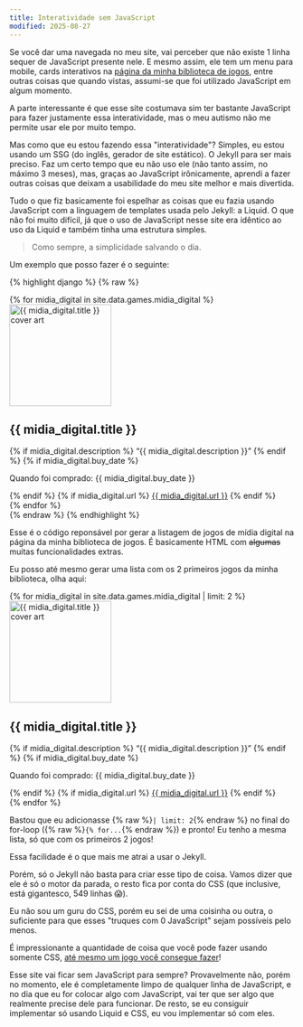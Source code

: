 ```yaml
---
title: Interatividade sem JavaScript
modified: 2025-08-27
---
```


Se você dar uma navegada no meu site, vai perceber que não existe 1 linha
sequer de JavaScript presente nele. E mesmo assim, ele tem um menu para mobile,
cards interativos na [página da minha biblioteca de jogos](/games), entre
outras coisas que quando vistas, assumi-se que foi utilizado JavaScript em
algum momento.

A parte interessante é que esse site costumava sim ter bastante JavaScript para
fazer justamente essa interatividade, mas o meu autismo não me permite usar ele
por muito tempo.

Mas como que eu estou fazendo essa "interatividade"? Simples, eu estou usando
um SSG (do inglês, gerador de site estático). O Jekyll para ser mais preciso.
Faz um certo tempo que eu não uso ele (não tanto assim, no máximo 3 meses),
mas, graças ao JavaScript irônicamente, aprendi a fazer outras coisas que
deixam a usabilidade do meu site melhor e mais divertida.

Tudo o que fiz basicamente foi espelhar as coisas que eu fazia usando
JavaScript com a linguagem de templates usada pelo Jekyll: a Liquid. O que não
foi muito difícil, já que o uso de JavaScript nesse site era idêntico ao uso da
Liquid e também tinha uma estrutura simples.

> Como sempre, a simplicidade salvando o dia.

Um exemplo que posso fazer é o seguinte:

{% highlight django %}
{% raw %}
<div class="game_collection">
{% for midia_digital in site.data.games.midia_digital %}
    <div class="game" id="{{ midia_digital.title | slugify }}">
    <a href="#{{ midia_digital.title | slugify }}">
        <img
            alt="{{ midia_digital.title }} cover art"
            width="180"
            height="180"
            loading="lazy"
            src="{{ midia_digital.cover }}">
    </a>
        <hgroup class="game_info">
            <h2>{{ midia_digital.title }}</h2>
            {% if midia_digital.description %}
                <q>{{ midia_digital.description }}</q>
            {% endif %}
            {% if midia_digital.buy_date %}
                <p><span style="color: var(--accent)">Quando foi comprado:</span> {{ midia_digital.buy_date }}</p>
            {% endif %}
            {% if midia_digital.url %}
                <a href="{{ midia_digital.url }}" target="_blank">{{ midia_digital.url }}</a>
            {% endif %}
        </hgroup>
    </div>
{% endfor %}
</div>
{% endraw %}
{% endhighlight %}

Esse é o código reponsável por gerar a listagem de jogos de mídia digital na
página da minha biblioteca de jogos. É basicamente HTML com ~~algumas~~ muitas
funcionalidades extras.

Eu posso até mesmo gerar uma lista com os 2 primeiros jogos da minha
biblioteca, olha aqui:

<div class="game_collection">
{% for midia_digital in site.data.games.midia_digital | limit: 2 %}
    <div class="game" id="{{ midia_digital.title | slugify }}">
    <a href="#{{ midia_digital.title | slugify }}">
        <img
            alt="{{ midia_digital.title }} cover art"
            width="180"
            height="180"
            loading="lazy"
            src="{{ midia_digital.cover }}">
    </a>
        <hgroup class="game_info">
            <h2>{{ midia_digital.title }}</h2>
            {% if midia_digital.description %}
                <q>{{ midia_digital.description }}</q>
            {% endif %}
            {% if midia_digital.buy_date %}
                <p><span style="color: var(--accent)">Quando foi comprado:</span> {{ midia_digital.buy_date }}</p>
            {% endif %}
            {% if midia_digital.url %}
                <a href="{{ midia_digital.url }}" target="_blank">{{ midia_digital.url }}</a>
            {% endif %}
        </hgroup>
    </div>
{% endfor %}
</div>

Bastou que eu adicionasse {% raw %}`| limit: 2`{% endraw %} no final do for-loop ({% raw %}`{% for...`{% endraw %})
e pronto! Eu tenho a mesma lista, só que com os primeiros 2 jogos!

Essa facilidade é o que mais me atrai a usar o Jekyll.

Porém, só o Jekyll não basta para criar esse tipo de coisa. Vamos dizer que ele é
só o motor da parada, o resto fica por conta do CSS (que inclusive, está
gigantesco, 549 linhas 😱).

Eu não sou um guru do CSS, porém eu sei de uma coisinha ou outra, o suficiente
para que esses "truques com 0 JavaScript" sejam possíveis pelo menos.

É impressionante a quantidade de coisa que você pode fazer usando somente CSS,
[até mesmo um jogo você consegue fazer](https://benjaminaster.github.io/CSS-Minecraft/)!

Esse site vai ficar sem JavaScript para sempre? Provavelmente não, porém no
momento, ele é completamente limpo de qualquer linha de JavaScript, e no dia
que eu for colocar algo com JavaScript, vai ter que ser algo que realmente
precise dele para funcionar. De resto, se eu consiguir implementar só usando
Liquid e CSS, eu vou implementar só com eles.

